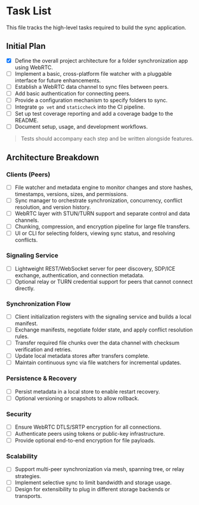 # Task List

This file tracks the high-level tasks required to build the sync application.

## Initial Plan
- [x] Define the overall project architecture for a folder synchronization app using WebRTC.
- [ ] Implement a basic, cross-platform file watcher with a pluggable interface for future enhancements.
- [ ] Establish a WebRTC data channel to sync files between peers.
- [ ] Add basic authentication for connecting peers.
- [ ] Provide a configuration mechanism to specify folders to sync.
- [ ] Integrate `go vet` and `staticcheck` into the CI pipeline.
- [ ] Set up test coverage reporting and add a coverage badge to the README.
- [ ] Document setup, usage, and development workflows.

> Tests should accompany each step and be written alongside features.

## Architecture Breakdown

### Clients (Peers)
- [ ] File watcher and metadata engine to monitor changes and store hashes, timestamps, versions, sizes, and permissions.
- [ ] Sync manager to orchestrate synchronization, concurrency, conflict resolution, and version history.
- [ ] WebRTC layer with STUN/TURN support and separate control and data channels.
- [ ] Chunking, compression, and encryption pipeline for large file transfers.
- [ ] UI or CLI for selecting folders, viewing sync status, and resolving conflicts.

### Signaling Service
- [ ] Lightweight REST/WebSocket server for peer discovery, SDP/ICE exchange, authentication, and connection metadata.
- [ ] Optional relay or TURN credential support for peers that cannot connect directly.

### Synchronization Flow
- [ ] Client initialization registers with the signaling service and builds a local manifest.
- [ ] Exchange manifests, negotiate folder state, and apply conflict resolution rules.
- [ ] Transfer required file chunks over the data channel with checksum verification and retries.
- [ ] Update local metadata stores after transfers complete.
- [ ] Maintain continuous sync via file watchers for incremental updates.

### Persistence & Recovery
- [ ] Persist metadata in a local store to enable restart recovery.
- [ ] Optional versioning or snapshots to allow rollback.

### Security
- [ ] Ensure WebRTC DTLS/SRTP encryption for all connections.
- [ ] Authenticate peers using tokens or public-key infrastructure.
- [ ] Provide optional end-to-end encryption for file payloads.

### Scalability
- [ ] Support multi-peer synchronization via mesh, spanning tree, or relay strategies.
- [ ] Implement selective sync to limit bandwidth and storage usage.
- [ ] Design for extensibility to plug in different storage backends or transports.
